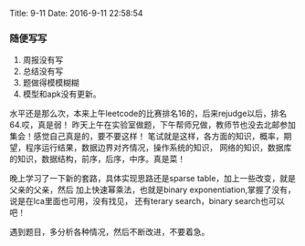 Title: 9-11
Date: 2016-9-11 22:58:54

### 随便写写

1. 周报没有写
2. 总结没有写
3. 题做得模模糊糊
4. 模型和apk没有更新。

水平还是那么次，本来上午leetcode的比赛排名16的，后来rejudge以后，排名64.哎，真是弱！
昨天上午在实验室做题，下午帮师兄做，教师节也没去北邮参加集会！感觉自己真是的，要不要这样！
笔试就是这样，各方面的知识，概率，期望，程序运行结果，数据边界对齐情况，操作系统的知识，
网络的知识，数据库的知识，数据结构，前序，后序，中序。真是菜！

晚上学习了一下新的套路，具体实现思路还是sparse table，加上一些改变，就是父亲的父亲，然后
加上快速幂乘法，也就是binary exponentiation,掌握了没有，说是在lca里面也可用，没有找见，
还有terary search，binary search也可以吧！

遇到题目，多分析各种情况，然后不断改进，不要着急。
